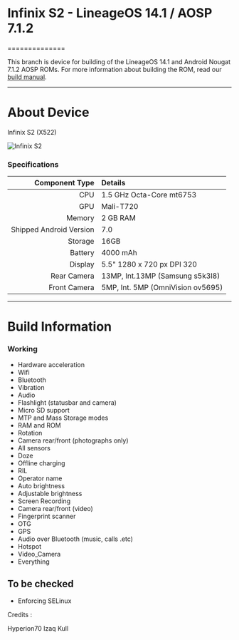 # Infinix S2 - LineageOS 14.1 / AOSP 7.1.2
==============

This branch is device for building of the LineageOS 14.1 and Android Nougat 7.1.2 AOSP ROMs. For more information about building the ROM, read our [build manual](MANUAL.md).

---

# About Device

Infinix S2 (X522)


![Infinix S2](https://www.jbklutse.com/wp-content/uploads/2017/04/infinix-s2-pro-2.jpg )

### Specifications

Component Type | Details
-------:|:-------------------------
CPU     | 1.5 GHz Octa-Core mt6753
GPU     | Mali-T720
Memory  | 2 GB RAM
Shipped Android Version | 7.0
Storage | 16GB
Battery | 4000 mAh
Display | 5.5" 1280 x 720 px DPI 320
Rear Camera | 13MP, Int.13MP (Samsung s5k3l8)
Front Camera | 5MP, Int. 5MP (OmniVision ov5695)

---

# Build Information

### Working
 * Hardware acceleration
 * Wifi
 * Bluetooth
 * Vibration
 * Audio
 * Flashlight (statusbar and camera)
 * Micro SD support
 * MTP and Mass Storage modes
 * RAM and ROM
 * Rotation
 * Camera rear/front (photographs only)
 * All sensors
 * Doze
 * Offline charging
 * RIL
 * Operator name
 * Auto brightness
 * Adjustable brightness
 * Screen Recording
 * Camera rear/front (video)
 * Fingerprint scanner
 * OTG
 * GPS
 * Audio over Bluetooth (music, calls .etc)
 * Hotspot
 * Video_Camera
 * Everything


## To be checked
 * Enforcing SELinux

Credits :

Hyperion70
Izaq Kull